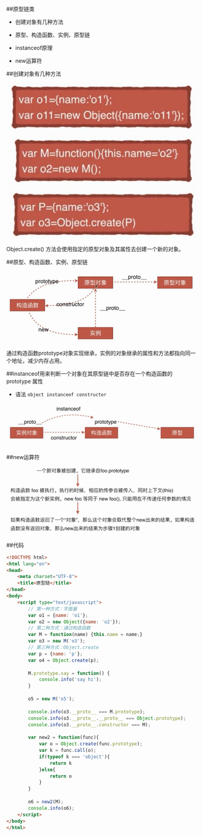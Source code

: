 ##原型链类

- 创建对象有几种方法

- 原型、构造函数、实例、原型链

- instanceof原理

- new运算符




##创建对象有几种方法

![](/assets/360截图20171213202704402.jpg)

Object.create() 方法会使用指定的原型对象及其属性去创建一个新的对象。




##原型、构造函数、实例、原型链

![](/assets/360截图20171213205351951.jpg)

通过构造函数prototype对象实现继承，实例的对象继承的属性和方法都指向同一个地址，减少内存占用。



##instanceof用来判断一个对象在其原型链中是否存在一个构造函数的 prototype 属性

- 语法 `object instanceof constructor`

![](/assets/360截图20171213205701928.jpg)




##new运算符

![](/assets/360截图20171214133847151.jpg)




##代码

```html
<!DOCTYPE html>
<html lang="en">
<head>
	<meta charset="UTF-8">
	<title>原型链</title>
</head>
<body>
	<script type="text/javascript">
		// 第一种方式：字面量
		var o1 = {name: 'o1'};
		var o2 = new Object({name: 'o2'});
		// 第二种方式：通过构造函数
		var M = function(name) {this.name = name;}
		var o3 = new M('o3');
		// 第三种方式：Object.create
		var p = {name: 'p'};
		var o4 = Object.create(p);

		M.prototype.say = function() {
			console.info('say hi');
		}

		o5 = new M('o5');

		console.info(o3.__proto__ === M.prototype);
		console.info(o3.__proto__.__proto__ === Object.prototype);
		console.info(o3.__proto__.constructor === M);

		var new2 = function(func){
			var o = Object.create(func.prototype);
			var k = func.call(o);
			if(typeof k === 'object'){
				return k
			}else{
				return o
			}
		}

		o6 = new2(M);
		console.info(o6);
	</script>
</body>
</html>
```
